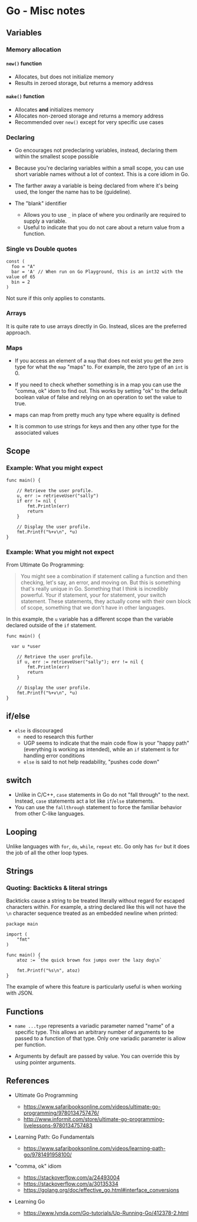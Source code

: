 # Go - Misc notes

## Variables

### Memory allocation

#### `new()` function

- Allocates, but does not initialize memory
- Results in zeroed storage, but returns a memory address

#### `make()` function

- Allocates **and** initializes memory
- Allocates non-zeroed storage and returns a memory address
- Recommended over `new()` except for very specific use cases

### Declaring

- Go encourages not predeclaring variables, instead, declaring them within
  the smallest scope possible

- Because you're declaring variables within a small scope, you can use
  short variable names without a lot of context. This is a core idiom
  in Go.

- The farther away a variable is being declared from where it's being
  used, the longer the name has to be (guideline).

- The "blank" identifier
    - Allows you to use `_` in place of where you ordinarily are required
      to supply a variable.
    - Useful to indicate that you do not care about a return value from
      a function.

### Single vs Double quotes

```golang
const (
  foo = "A"
  bar = 'A' // When run on Go Playground, this is an int32 with the value of 65
  bin = 2
)
```

Not sure if this only applies to constants.

### Arrays

It is quite rate to use arrays directly in Go. Instead, slices are the
preferred approach.

### Maps

- If you access an element of a `map` that does not exist you get the zero type
  for what the `map` "maps" to. For example, the zero type of an `int` is 0.

- If you need to check whether something is in a map you can use the
  "comma, ok" idom to find out. This works by setting "ok" to the
  default boolean value of false and relying on an operation to set
  the value to true.

- maps can map from pretty much any type where equality is defined

- It is common to use strings for keys and then any other type for the
  associated values

## Scope

### Example: What you might expect


```golang
func main() {

	// Retrieve the user profile.
	u, err := retrieveUser("sally")
	if err != nil {
		fmt.Println(err)
		return
	}

	// Display the user profile.
	fmt.Printf("%+v\n", *u)
}
```

### Example: What you might not expect

From Ultimate Go Programming:

> You might see a combination if statement calling a function and then
> checking, let's say, an error, and moving on. But this is something that's
> really unique in Go. Something that I think is incredibly powerful. Your if
> statement, your for statement, your switch statement. These statements, they
> actually come with their own block of scope, something that we don't have in
> other languages.

In this example, the `u` variable has a different scope than the variable
declared outside of the `if` statement.

```golang
func main() {

  var u *user

	// Retrieve the user profile.
	if u, err := retrieveUser("sally"); err != nil {
		fmt.Println(err)
		return
	}

	// Display the user profile.
	fmt.Printf("%+v\n", *u)
}
```

## if/else

- `else` is discouraged
    - need to research this further
    - UGP seems to indicate that the main code flow is your "happy path" (everything
      is working as intended), while an `if` statement is for handling error conditions
    - `else` is said to not help readability, "pushes code down"

## switch

- Unlike in C/C++, `case` statements in Go do not "fall through" to the next.
  Instead, `case` statements act a lot like `if`/`else` statements.
- You can use the `fallthrough` statement to force the familiar behavior from
  other C-like languages.

## Looping

Unlike languages with `for`, `do`, `while`, `repeat` etc. Go only has `for`
but it does the job of all the other loop types.

## Strings

### Quoting: Backticks & literal strings

Backticks cause a string to be treated literally without regard for escaped characters
within. For example, a string declared like this will not have the `\n` character
sequence treated as an embedded newline when printed:

```golang
package main

import (
    "fmt"
)

func main() {
    atoz := `the quick brown fox jumps over the lazy dog\n`

    fmt.Printf("%s\n", atoz)
}
```

The example of where this feature is particularly useful is when working with JSON.

## Functions

- `name ...type` represents a variadic parameter named "name" of a
  specific type. This allows an arbitrary number of arguments to be
  passed to a function of that type. Only one variadic parameter is
  allow per function.

- Arguments by default are passed by value. You can override this by using
  pointer arguments.

## References

- Ultimate Go Programming
    - https://www.safaribooksonline.com/videos/ultimate-go-programming/9780134757476/
    - http://www.informit.com/store/ultimate-go-programming-livelessons-9780134757483

- Learning Path: Go Fundamentals
    - https://www.safaribooksonline.com/videos/learning-path-go/9781491958100/

- "comma, ok" idiom
    - https://stackoverflow.com/a/24493004
    - https://stackoverflow.com/a/30135334
    - https://golang.org/doc/effective_go.html#interface_conversions

- Learning Go
  - <https://www.lynda.com/Go-tutorials/Up-Running-Go/412378-2.html>
